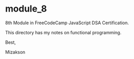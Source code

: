 # module_8

8th Module in FreeCodeCamp JavaScript DSA Certification.

This directory has my notes on functional programming.

Best, 

Mizakson